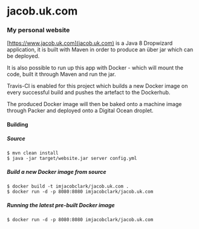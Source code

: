 # jacob.uk.com
### My personal website

[https://www.jacob.uk.com](jacob.uk.com) is a Java 8 Dropwizard application, it is built with Maven in order to produce an über jar which can be deployed. 

It is also possible to run up this app with Docker - which will mount the code, built it through Maven and run the jar.

Travis-CI is enabled for this project which builds a new Docker image on every successful build and pushes the artefact to the Dockerhub.

The produced Docker image will then be baked onto a machine image through Packer and deployed onto a Digital Ocean droplet. 

#### Building

##### Source
```shell
$ mvn clean install
$ java -jar target/website.jar server config.yml
```

##### Build a new Docker image from source
```shell
$ docker build -t imjacobclark/jacob.uk.com .
$ docker run -d -p 8080:8080 imjacobclark/jacob.uk.com
```

##### Running the latest pre-built Docker image
```shell
$ docker run -d -p 8080:8080 imjacobclark/jacob.uk.com
```
